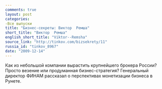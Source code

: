 ```yaml
---
comments: true
layout: post
categories:
-Все выпуски
title: "Бизнес-секреты: Виктор  Ремша"
short_title: "Виктор  Ремша"
english_short_title: "Viktor--Remsha"
source_link: "http://tinkov.com/bizsekrety/11"
russia_id: "tinkov_8967"
date: "2009-12-14"
---
```

Как из небольшой компании вырастить крупнейшего брокера России? Просто везение или продуманная бизнес-стратегия? Генеральный директор ФИНАМ рассказал о перспективах монетизации бизнеса в Рунете.
